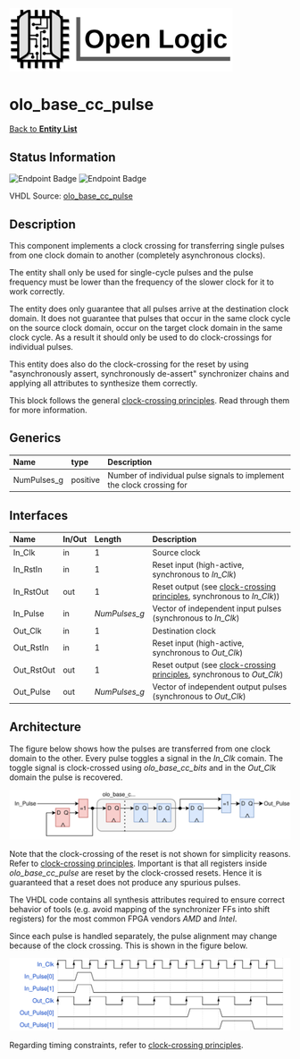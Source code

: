 <img src="../Logo.png" alt="Logo" width="400">

# olo_base_cc_pulse

[Back to **Entity List**](../EntityList.md)

## Status Information

![Endpoint Badge](https://img.shields.io/endpoint?url=https://storage.googleapis.com/open-logic-badges/coverage/olo_base_cc_pulse.json?cacheSeconds=0) ![Endpoint Badge](https://img.shields.io/endpoint?url=https://storage.googleapis.com/open-logic-badges/issues/olo_base_cc_pulse.json?cacheSeconds=0)

VHDL Source: [olo_base_cc_pulse](../../src/base/vhdl/olo_base_cc_pulse.vhd)

## Description

This component implements a clock crossing for transferring single pulses from one clock domain to another (completely asynchronous clocks).

The entity shall only be used for single-cycle pulses and the pulse frequency must be lower than the frequency of the slower clock for it to work correctly.

The entity does only guarantee that all pulses arrive at the destination clock domain. It does not guarantee that pulses that occur in the same clock cycle on the source clock domain, occur on the target clock domain in the same clock cycle. As a result it should only be used to do
clock-crossings for individual pulses.

This entity does also do the clock-crossing for the reset by using "asynchronously assert, synchronously de-assert" synchronizer chains and applying all attributes to synthesize them correctly.

This block follows the general [clock-crossing principles](clock_crossing_principles.md). Read through them for more information.

## Generics

| Name        | type     | Description                                                  |
| :---------- | :------- | :----------------------------------------------------------- |
| NumPulses_g | positive | Number of individual pulse signals to implement the clock crossing for |

## Interfaces

| Name       | In/Out | Length        | Description                                                  |
| :--------- | :----- | :------------ | :----------------------------------------------------------- |
| In_Clk     | in     | 1             | Source clock                                                 |
| In_RstIn   | in     | 1             | Reset input (high-active, synchronous to *In_Clk*)           |
| In_RstOut  | out    | 1             | Reset output (see [clock-crossing principles](clock_crossing_principles.md), synchronous to *In_Clk*)) |
| In_Pulse   | in     | *NumPulses_g* | Vector of independent input pulses (synchronous to *In_Clk*) |
| Out_Clk    | in     | 1             | Destination clock                                            |
| Out_RstIn  | in     | 1             | Reset input (high-active, synchronous to *Out_Clk*)          |
| Out_RstOut | out    | 1             | Reset output (see [clock-crossing principles](clock_crossing_principles.md), synchronous to *Out_Clk*) |
| Out_Pulse  | out    | *NumPulses_g* | Vector of independent output pulses (synchronous to *Out_Clk*) |

## Architecture

The figure below shows how the pulses are transferred from one clock domain to the other. Every pulse toggles a signal in the *In_Clk* comain. The toggle signal is clock-crossed using *olo_base_cc_bits* and in the *Out_Clk* domain the pulse is recovered.

![architecture](./clock_crossings/olo_base_cc_pulse.svg)

Note that the clock-crossing of the reset is not shown for simplicity reasons. Refer to  [clock-crossing principles](clock_crossing_principles.md). Important is that all registers inside *olo_base_cc_pulse* are reset by the clock-crossed resets. Hence it is guaranteed that a reset does not produce any spurious pulses.

The VHDL code contains all synthesis attributes required to ensure correct behavior of tools (e.g. avoid mapping of the synchronizer FFs into shift registers) for the most common FPGA vendors *AMD* and *Intel*.

Since each pulse is handled separately, the pulse alignment may change because of the clock crossing. This is shown in the figure below.

![waveform](./clock_crossings/olo_base_cc_pulse_wave.svg)

Regarding timing constraints, refer to [clock-crossing principles](clock_crossing_principles.md).





